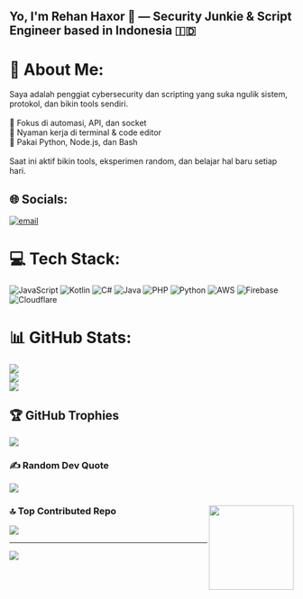 <h2 align="left">Yo, I'm Rehan Haxor 👾 — Security Junkie & Script Engineer based in Indonesia 🇮🇩</h2>

# 💫 About Me:
Saya adalah penggiat cybersecurity dan scripting yang suka ngulik sistem, protokol, dan bikin tools sendiri.<br><br>🔹 Fokus di automasi, API, dan socket  <br>🔹 Nyaman kerja di terminal & code editor  <br>🔹 Pakai Python, Node.js, dan Bash<br><br>Saat ini aktif bikin tools, eksperimen random, dan belajar hal baru setiap hari.

## 🌐 Socials:
[![email](https://img.shields.io/badge/Email-D14836?logo=gmail&logoColor=white)](mailto:pompurinpom4@gmail.com) 

# 💻 Tech Stack:
![JavaScript](https://img.shields.io/badge/javascript-%23323330.svg?style=for-the-badge&logo=javascript&logoColor=%23F7DF1E) ![Kotlin](https://img.shields.io/badge/kotlin-%237F52FF.svg?style=for-the-badge&logo=kotlin&logoColor=white) ![C#](https://img.shields.io/badge/c%23-%23239120.svg?style=for-the-badge&logo=csharp&logoColor=white) ![Java](https://img.shields.io/badge/java-%23ED8B00.svg?style=for-the-badge&logo=openjdk&logoColor=white) ![PHP](https://img.shields.io/badge/php-%23777BB4.svg?style=for-the-badge&logo=php&logoColor=white) ![Python](https://img.shields.io/badge/python-3670A0?style=for-the-badge&logo=python&logoColor=ffdd54) ![AWS](https://img.shields.io/badge/AWS-%23FF9900.svg?style=for-the-badge&logo=amazon-aws&logoColor=white) ![Firebase](https://img.shields.io/badge/firebase-%23039BE5.svg?style=for-the-badge&logo=firebase) ![Cloudflare](https://img.shields.io/badge/Cloudflare-F38020?style=for-the-badge&logo=Cloudflare&logoColor=white)
# 📊 GitHub Stats:
![](https://github-readme-stats.vercel.app/api?username=rehanHaxor&theme=radical&hide_border=false&include_all_commits=true&count_private=false)<br/>
![](https://nirzak-streak-stats.vercel.app/?user=rehanHaxor&theme=radical&hide_border=false)<br/>
![](https://github-readme-stats.vercel.app/api/top-langs/?username=rehanHaxor&theme=radical&hide_border=false&include_all_commits=true&count_private=false&layout=compact)

## 🏆 GitHub Trophies
![](https://github-profile-trophy.vercel.app/?username=rehanHaxor&theme=radical&no-frame=false&no-bg=true&margin-w=4)

### ✍️ Random Dev Quote
![](https://quotes-github-readme.vercel.app/api?type=horizontal&theme=radical)



### <img align="right" height="150" src="https://i.imgflip.com/65efzo.gif"  />



### 🔝 Top Contributed Repo
![](https://github-contributor-stats.vercel.app/api?username=rehanHaxor&limit=5&theme=dark&combine_all_yearly_contributions=true)

---
[![](https://visitcount.itsvg.in/api?id=rehanHaxor&icon=4&color=7)](https://visitcount.itsvg.in)

<!-- Proudly created with GPRM ( https://gprm.itsvg.in ) -->
